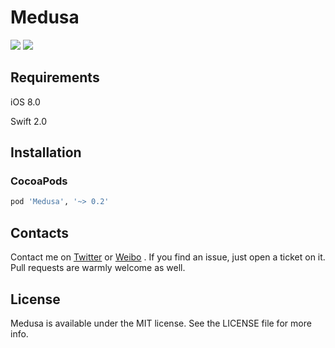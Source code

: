 # Medusa

<p>
<a href="http://cocoadocs.org/docsets/Medusa"><img src="https://img.shields.io/cocoapods/v/Medusa.svg?style=flat"></a>
<a href="https://raw.githubusercontent.com/Limon-O-O/Medusa/master/LICENSE"><img src="https://img.shields.io/cocoapods/l/Medusa.svg?style=flat"></a>
</p>

## Requirements

iOS 8.0

Swift 2.0

## Installation

### CocoaPods

```ruby
pod 'Medusa', '~> 0.2'
```


## Contacts

Contact me on [Twitter](https://twitter.com/Limon______) or [Weibo](http://weibo.com/u/1783821582) . If you find an issue, just open a ticket on it. Pull requests are warmly welcome as well.

## License
Medusa is available under the MIT license. See the LICENSE file for more info.
